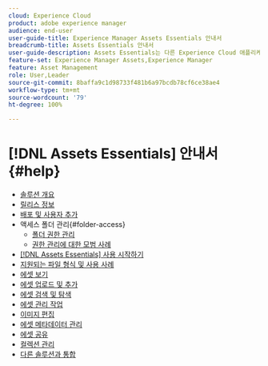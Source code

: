 ```yaml
---
cloud: Experience Cloud
product: adobe experience manager
audience: end-user
user-guide-title: Experience Manager Assets Essentials 안내서
breadcrumb-title: Assets Essentials 안내서
user-guide-description: Assets Essentials는 다른 Experience Cloud 애플리케이션 내에서 작동하는 간단한 에셋 관리 솔루션입니다.
feature-set: Experience Manager Assets,Experience Manager
feature: Asset Management
role: User,Leader
source-git-commit: 8baffa9c1d98733f481b6a97bcdb78cf6ce38ae4
workflow-type: tm+mt
source-wordcount: '79'
ht-degree: 100%

---
```



# [!DNL Assets Essentials] 안내서 {#help}

+ [솔루션 개요](introduction.md)
+ [릴리스 정보](release-notes.md)
+ [배포 및 사용자 추가](deploy-administer.md)
+ 액세스 폴더 관리{#folder-access}
   + [폴더 권한 관리](manage-permissions.md)
   + [권한 관리에 대한 모범 사례](permission-management-best-practices.md)
+ [ [!DNL Assets Essentials] 사용 시작하기](get-started.md)
+ [지원되는 파일 형식 및 사용 사례](supported-file-formats.md)
+ [에셋 보기](navigate-view.md)
+ [에셋 업로드 및 추가](add-delete.md)
+ [에셋 검색 및 탐색](search.md)
+ [에셋 관리 작업](manage-organize.md)
+ [이미지 편집](edit-images.md)
+ [에셋 메타데이터 관리](metadata.md)
+ [에셋 공유](share-links-for-assets.md)
+ [컬렉션 관리](manage-collections.md)
+ [다른 솔루션과 통합](integration.md)
